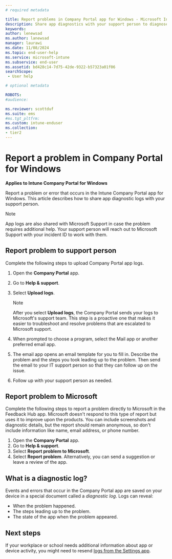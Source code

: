 ```yaml
---
# required metadata

title: Report problems in Company Portal app for Windows - Microsoft Intune
description: Share app diagnostics with your support person to diagnose a problem with the Company Portal app for Windows. 
keywords:
author: lenewsad
ms.author: lanewsad
manager: laurawi
ms.date: 11/08/2024
ms.topic: end-user-help
ms.service: microsoft-intune
ms.subservice: end-user
ms.assetid: bd428c14-7d75-42de-9322-b57323a01f06
searchScope:
 - User help

# optional metadata

ROBOTS:  
#audience:

ms.reviewer: scottduf
ms.suite: ems
#ms.tgt_pltfrm:
ms.custom: intune-enduser
ms.collection:
- tier2
---
```


# Report a problem in Company Portal for Windows       

**Applies to Intune Company Portal for Windows**  

Report a problem or error that occurs in the Intune Company Portal app for Windows. This article describes how to share app diagnostic logs with your support person. 

> [!NOTE]
> App logs are also shared with Microsoft Support in case the problem requires additional help. Your support person will reach out to Microsoft Support with your incident ID to work with them.    

## Report problem to support person     
Complete the following steps to upload Company Portal app logs.   

1. Open the **Company Portal** app.
1. Go to **Help & support**.
1. Select **Upload logs**.  
   
   > [!Note]	  
   > After you select **Upload logs**, the Company Portal sends your logs to Microsoft's support team. This step is a proactive one that makes it easier to troubleshoot and resolve problems that are escalated to Microsoft support. 

1. When prompted to choose a program, select the Mail app or another preferred email app.   
   
1. The email app opens an email template for you to fill in. Describe the problem and the steps you took leading up to the problem. Then send the email to your IT support person so that they can follow up on the issue.     

1. Follow up with your support person as needed.

## Report problem to Microsoft   

Complete the following steps to report a problem directly to Microsoft in the Feedback Hub app. Microsoft doesn't respond to this type of report but uses it to improve upon the products. You can include screenshots and diagnostic details, but the report should remain anonymous, so don't include information like name, email address, or phone number. 

1. Open the **Company Portal** app.  
1. Go to **Help & support**.  
1. Select **Report problem to Microsoft**.
1. Select **Report problem**. Alternatively, you can send a suggestion or leave a review of the app.        

## What is a diagnostic log?

Events and errors that occur in the Company Portal app are saved on your device in a special document called a _diagnostic log_. Logs can reveal:  
* When the problem happened.  
* The steps leading up to the problem.  
* The state of the app when the problem appeared.   

## Next steps  

If your workplace or school needs additional information about app or device activity, you might need to resend [logs from the Settings app](send-logs-to-your-it-admin-settings-windows.md).  
